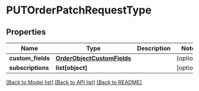 # PUTOrderPatchRequestType

## Properties
Name | Type | Description | Notes
------------ | ------------- | ------------- | -------------
**custom_fields** | [**OrderObjectCustomFields**](OrderObjectCustomFields.md) |  | [optional] 
**subscriptions** | **list[object]** |  | [optional] 

[[Back to Model list]](../README.md#documentation-for-models) [[Back to API list]](../README.md#documentation-for-api-endpoints) [[Back to README]](../README.md)

